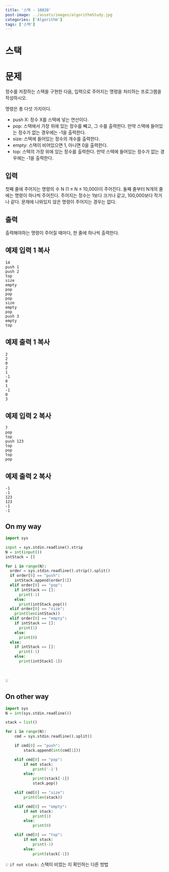 ```yaml
---
title: '스택 - 10828'
post-image: ../assets/images/algorithmStudy.jpg
categories: ['Algorithm']
tags: ['스택']
---
```


# 스택

# 문제

정수를 저장하는 스택을 구현한 다음, 입력으로 주어지는 명령을 처리하는 프로그램을 작성하시오.

명령은 총 다섯 가지이다.

-   push X: 정수 X를 스택에 넣는 연산이다.
-   pop: 스택에서 가장 위에 있는 정수를 빼고, 그 수를 출력한다. 만약 스택에 들어있는 정수가 없는 경우에는 -1을 출력한다.
-   size: 스택에 들어있는 정수의 개수를 출력한다.
-   empty: 스택이 비어있으면 1, 아니면 0을 출력한다.
-   top: 스택의 가장 위에 있는 정수를 출력한다. 만약 스택에 들어있는 정수가 없는 경우에는 -1을 출력한다.

## 입력

첫째 줄에 주어지는 명령의 수 N (1 ≤ N ≤ 10,000)이 주어진다. 둘째 줄부터 N개의 줄에는 명령이 하나씩 주어진다. 주어지는 정수는 1보다 크거나 같고, 100,000보다 작거나 같다. 문제에 나와있지 않은 명령이 주어지는 경우는 없다.

## 출력

출력해야하는 명령이 주어질 때마다, 한 줄에 하나씩 출력한다.

## 예제 입력 1 복사

```
14
push 1
push 2
top
size
empty
pop
pop
pop
size
empty
pop
push 3
empty
top
```

## 예제 출력 1 복사

```
2
2
0
2
1
-1
0
1
-1
0
3
```

## 예제 입력 2 복사

```
7
pop
top
push 123
top
pop
top
pop
```

## 예제 출력 2 복사

```
-1
-1
123
123
-1
-1
```

## On my way

```python
import sys

input = sys.stdin.readline().strip
N = int(input())
intStack = []

for i in range(N):
  order = sys.stdin.readline().strip().split()
  if order[0] == "push":
    intStack.append(order[1])
  elif order[0] == "pop":
    if intStack == []:
      print(-1)
    else:
      print(intStack.pop())
  elif order[0] == "size":
    print(len(intStack))
  elif order[0] == "empty":
    if intStack == []:
      print(1)
    else:
      print(0)
  else:
    if intStack == []:
      print(-1)
    else:
      print(intStack[-1])

  
```

💡

## On other way

```python
import sys
N = int(sys.stdin.readline())

stack = list()

for i in range(N):
    cmd = sys.stdin.readline().split()

    if cmd[0] == "push":
        stack.append(int(cmd[1]))

    elif cmd[0] == "pop":
        if not stack:
            print('-1')
        else:
            print(stack[-1])
            stack.pop()

    elif cmd[0] == "size":
        print(len(stack))

    elif cmd[0] == "empty":
        if not stack:
            print(1)
        else:
            print(0)

    elif cmd[0] == "top":
        if not stack:
            print(-1)
        else:
            print(stack[-1])
```

💡 `if not stack:`	스택이 비었는 지 확인하는 다른 방법